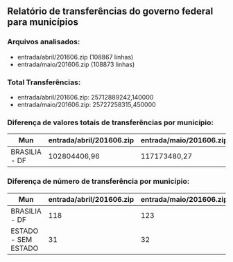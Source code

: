 ## Relatório de transferências do governo federal para municípios
### Arquivos analisados:
* entrada/abril/201606.zip (108867 linhas)
* entrada/maio/201606.zip (108873 linhas)
### Total Transferências:
* entrada/abril/201606.zip: 25712889242,140000
* entrada/maio/201606.zip: 25727258315,450000
### Diferença de valores totais de transferências por município:
| Mun | entrada/abril/201606.zip | entrada/maio/201606.zip | Diff | Percent |
| --- | --- | --- | --- | --- |
| BRASILIA - DF | 102804406,96 | 117173480,27 | 14369073,31 | 13,98 |
### Diferença de número de transferência por município:
| Mun | entrada/abril/201606.zip | entrada/maio/201606.zip | Diff | Percent |
| --- | --- | --- | --- | --- |
| BRASILIA - DF | 118 | 123 | 5 | 4 |
| ESTADO - SEM ESTADO | 31 | 32 | 1 | 3 |
